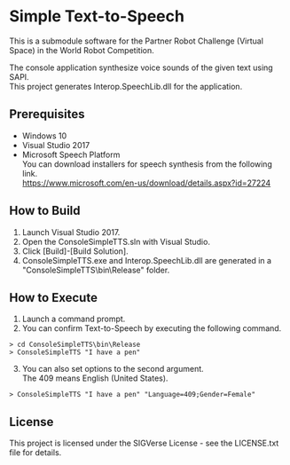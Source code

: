 # Simple Text-to-Speech
This is a submodule software for the Partner Robot Challenge (Virtual Space) in the World Robot Competition.

The console application synthesize voice sounds of the given text using SAPI.  
This project generates Interop.SpeechLib.dll for the application.


## Prerequisites

- Windows 10
- Visual Studio 2017
- Microsoft Speech Platform  
    You can download installers for speech synthesis from the following link.  
    https://www.microsoft.com/en-us/download/details.aspx?id=27224

## How to Build

1. Launch Visual Studio 2017.
2. Open the ConsoleSimpleTTS.sln with Visual Studio.
3. Click [Build]-[Build Solution].
4. ConsoleSimpleTTS.exe and Interop.SpeechLib.dll are generated in a "ConsoleSimpleTTS\bin\Release" folder.

## How to Execute

1. Launch a command prompt.
2. You can confirm Text-to-Speech by executing the following command.  
```
> cd ConsoleSimpleTTS\bin\Release
> ConsoleSimpleTTS "I have a pen"
```
3. You can also set options to the second argument.  
The 409 means English (United States).  
```
> ConsoleSimpleTTS "I have a pen" "Language=409;Gender=Female"
```


## License

This project is licensed under the SIGVerse License - see the LICENSE.txt file for details.
